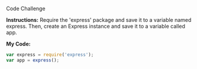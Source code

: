 Code Challenge

**Instructions:**
Require the 'express' package and save it to a variable named express. Then, create an Express instance and save it to a variable called app.


**My Code:**
```javascript
var express = require('express');
var app = express();
```
